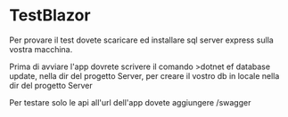 # TestBlazor

<p>Per provare il test dovete scaricare ed installare sql server express sulla vostra macchina.</p>
<p>Prima di avviare l'app dovrete scrivere il comando >dotnet ef database update, nella dir del progetto Server, per creare il vostro db in locale nella dir del progetto Server</p>
<p>Per testare solo le api all'url dell'app dovete aggiungere /swagger</p>
